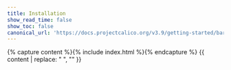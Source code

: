 ```yaml
---
title: Installation
show_read_time: false
show_toc: false
canonical_url: 'https://docs.projectcalico.org/v3.9/getting-started/bare-metal/installation/index'
---
```

{% capture content %}{% include index.html %}{% endcapture %}
{{ content | replace: "    ", "" }}
